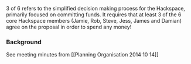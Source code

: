 
3 of 6 refers to the simplified decision making process for the Hackspace, primarily focused on committing funds.  It requires that at least 3 of the 6 core Hackspace members (Jamie, Rob, Steve, Jess, James and Damian) agree on the proposal in order to spend any money!



### Background
See meeting minutes from [[Planning Organisation 2014 10 14]]